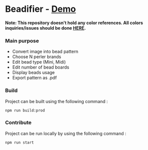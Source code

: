 # Beadifier - [Demo](http://beadifier.eremes.xyz)

**Note: This repository doesn't hold any color references. All colors inquiries/issues should be done [HERE](https://github.com/maxcleme/beadcolors).**

### Main purpose

* Convert image into bead pattern
* Choose N perler brands
* Edit bead type (Mini, Midi)
* Edit number of bead boards
* Display beads usage
* Export pattern as .pdf

### Build
Project can be built using the following command :
```
npm run build:prod
```

### Contribute

Project can be run locally by using the following command : 
```
npm run start
```


